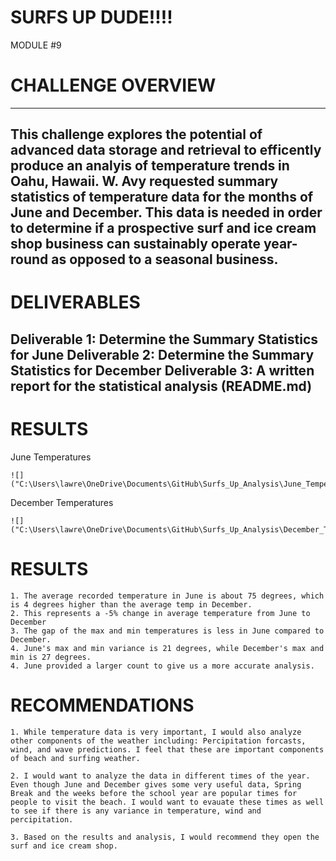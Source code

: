 # SURFS UP DUDE!!!!
MODULE #9

# CHALLENGE OVERVIEW
--------------------------------------------------------------------------------------------------------------------------------------------------

This challenge explores the potential of advanced data storage and retrieval to efficently produce an analyis of temperature trends in Oahu, Hawaii. W. Avy requested summary statistics of temperature data for the months of June and December. This data is needed in order to determine if a prospective surf and ice cream shop business can sustainably operate year-round as opposed to a seasonal business.
--------------------------------------------------------------------------------------------------------------------------------------------------
# DELIVERABLES

Deliverable 1: Determine the Summary Statistics for June
Deliverable 2: Determine the Summary Statistics for December
Deliverable 3: A written report for the statistical analysis (README.md)
--------------------------------------------------------------------------------------------------------------------------------------------------

# RESULTS

June Temperatures
	
	![]("C:\Users\lawre\OneDrive\Documents\GitHub\Surfs_Up_Analysis\June_Temperatures.png")

December Temperatures

	![]("C:\Users\lawre\OneDrive\Documents\GitHub\Surfs_Up_Analysis\December_Temperatures.png")


# RESULTS

	1. The average recorded temperature in June is about 75 degrees, which is 4 degrees higher than the average temp in December.
	2. This represents a -5% change in average temperature from June to December
	3. The gap of the max and min temperatures is less in June compared to December. 
	4. June's max and min variance is 21 degrees, while December's max and min is 27 degrees.
	4. June provided a larger count to give us a more accurate analysis.

# RECOMMENDATIONS

	1. While temperature data is very important, I would also analyze other components of the weather including: Percipitation forcasts, wind, and wave predictions. I feel that these are important components of beach and surfing weather. 

	2. I would want to analyze the data in different times of the year. Even though June and December gives some very useful data, Spring Break and the weeks before the school year are popular times for people to visit the beach. I would want to evauate these times as well to see if there is any variance in temperature, wind and percipitation.

	3. Based on the results and analysis, I would recommend they open the surf and ice cream shop.
